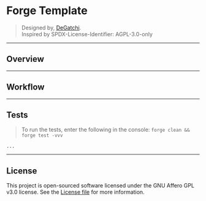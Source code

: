 # Forge Template
> Designed by, [DeGatchi](https://github.com/DeGatchi). <br />
> Inspired by []()
> SPDX-License-Identifier: AGPL-3.0-only <br />

---

## Overview


---

## Workflow


---

## Tests
> To run the tests, enter the following in the console: `forge clean && forge test -vvv` <br />
```
...
```

---

## License
This project is open-sourced software licensed under the GNU Affero GPL v3.0 license. See the [License file](LICENSE.md) for more information.

